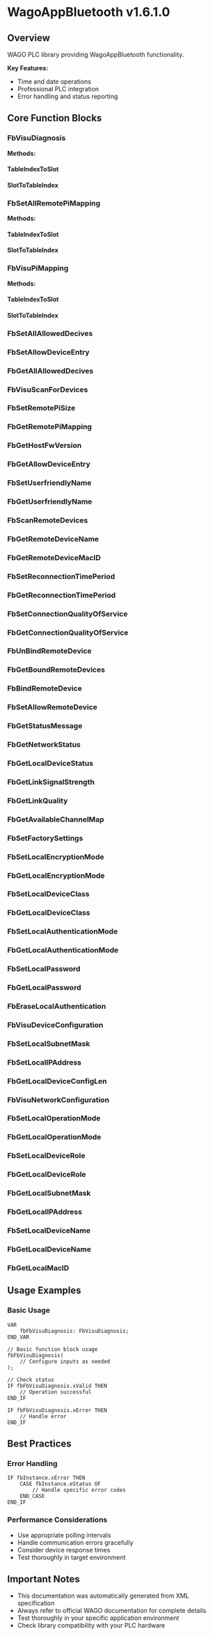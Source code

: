 # WagoAppBluetooth v1.6.1.0

## Overview
WAGO PLC library providing WagoAppBluetooth functionality.

**Key Features:**
- Time and date operations
- Professional PLC integration
- Error handling and status reporting

## Core Function Blocks

### FbVisuDiagnosis
**Methods:**

#### TableIndexToSlot
#### SlotToTableIndex
### FbSetAllRemotePiMapping
**Methods:**

#### TableIndexToSlot
#### SlotToTableIndex
### FbVisuPiMapping
**Methods:**

#### TableIndexToSlot
#### SlotToTableIndex
### FbSetAllAllowedDecives
### FbSetAllowDeviceEntry
### FbGetAllAllowedDecives
### FbVisuScanForDevices
### FbSetRemotePiSize
### FbGetRemotePiMapping
### FbGetHostFwVersion
### FbGetAllowDeviceEntry
### FbSetUserfriendlyName
### FbGetUserfriendlyName
### FbScanRemoteDevices
### FbGetRemoteDeviceName
### FbGetRemoteDeviceMacID
### FbSetReconnectionTimePeriod
### FbGetReconnectionTimePeriod
### FbSetConnectionQualityOfService
### FbGetConnectionQualityOfService
### FbUnBindRemoteDevice
### FbGetBoundRemoteDevices
### FbBindRemoteDevice
### FbSetAllowRemoteDevice
### FbGetStatusMessage
### FbGetNetworkStatus
### FbGetLocalDeviceStatus
### FbGetLinkSignalStrength
### FbGetLinkQuality
### FbGetAvailableChannelMap
### FbSetFactorySettings
### FbSetLocalEncryptionMode
### FbGetLocalEncryptionMode
### FbSetLocalDeviceClass
### FbGetLocalDeviceClass
### FbSetLocalAuthenticationMode
### FbGetLocalAuthenticationMode
### FbSetLocalPassword
### FbGetLocalPassword
### FbEraseLocalAuthentication
### FbVisuDeviceConfiguration
### FbSetLocalSubnetMask
### FbSetLocalIPAddress
### FbGetLocalDeviceConfigLen
### FbVisuNetworkConfiguration
### FbSetLocalOperationMode
### FbGetLocalOperationMode
### FbSetLocalDeviceRole
### FbGetLocalDeviceRole
### FbGetLocalSubnetMask
### FbGetLocalIPAddress
### FbSetLocalDeviceName
### FbGetLocalDeviceName
### FbGetLocalMacID
## Usage Examples

### Basic Usage
```iec
VAR
    fbFbVisuDiagnosis: FbVisuDiagnosis;
END_VAR

// Basic function block usage
fbFbVisuDiagnosis(
    // Configure inputs as needed
);

// Check status
IF fbFbVisuDiagnosis.xValid THEN
    // Operation successful
END_IF

IF fbFbVisuDiagnosis.xError THEN
    // Handle error
END_IF
```

## Best Practices

### Error Handling
```iec
IF fbInstance.xError THEN
    CASE fbInstance.eStatus OF
        // Handle specific error codes
    END_CASE
END_IF
```

### Performance Considerations
- Use appropriate polling intervals
- Handle communication errors gracefully
- Consider device response times
- Test thoroughly in target environment

## Important Notes

- This documentation was automatically generated from XML specification
- Always refer to official WAGO documentation for complete details
- Test thoroughly in your specific application environment
- Check library compatibility with your PLC hardware

